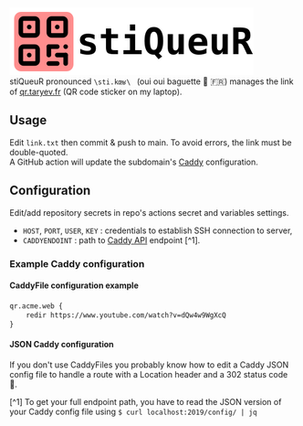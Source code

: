 ![](stiqueur.svg)  
stiQueuR pronounced `\sti.kœʁ\ ` (oui oui baguette :baguette_bread: :fr:) manages the link of [qr.taryev.fr](https://qr.taryev.fr) 
(QR code sticker on my laptop).

## Usage
Edit `link.txt` then commit & push to main.
To avoid errors, the link must be double-quoted.  
A GitHub action will update the subdomain's [Caddy](https://github.com/caddyserver/caddy) configuration.

## Configuration  
Edit/add repository secrets in repo's actions secret and variables settings.

- `HOST`, `PORT`, `USER`, `KEY` : credentials to establish SSH connection to server,
- `CADDYENDOINT` : path to [Caddy API](https://caddyserver.com/docs/api) endpoint [^1].

### Example Caddy configuration
#### CaddyFile configuration example
```
qr.acme.web {
    redir https://www.youtube.com/watch?v=dQw4w9WgXcQ
}
```
#### JSON Caddy configuration
If you don't use CaddyFiles you probably know how to edit a Caddy JSON config file to handle a route with a Location header and a 302 status code :rocket:.

[^1] To get your full endpoint path, you have to read the JSON version of your Caddy config file using `$ curl localhost:2019/config/ | jq`
